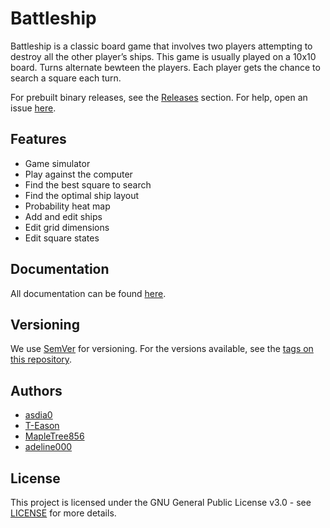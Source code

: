 # Battleship
Battleship is a classic board game that involves two players attempting to destroy all the other player’s ships. This game is usually played on a 10x10 board. Turns alternate bewteen the players. Each player gets the chance to search a square each turn.

For prebuilt binary releases, see the [Releases](https://github.com/asdia0/Battleship/releases) section. For help, open an issue [here](https://github.com/asdia0/Battleship/issues).

## Features
* Game simulator
* Play against the computer
* Find the best square to search
* Find the optimal ship layout
* Probability heat map
* Add and edit ships
* Edit grid dimensions
* Edit square states

## Documentation
All documentation can be found [here](https://github.com/asdia0/Battleship/tree/main/documentation).

## Versioning
We use [SemVer](http://semver.org/) for versioning. For the versions available, see the [tags on this repository](https://github.com/asdia0/Battleship/tags). 

## Authors
- [asdia0](https://github.com/asdia0)  
- [T-Eason](https://github.com/T-Eason)  
- [MapleTree856](https://github.com/MapleTree856)
- [adeline000](https://github.com/adeline000)

## License
This project is licensed under the GNU General Public License v3.0 - see [LICENSE](https://github.com/asdia0/Battleship/blob/main/LICENSE) for more details.
